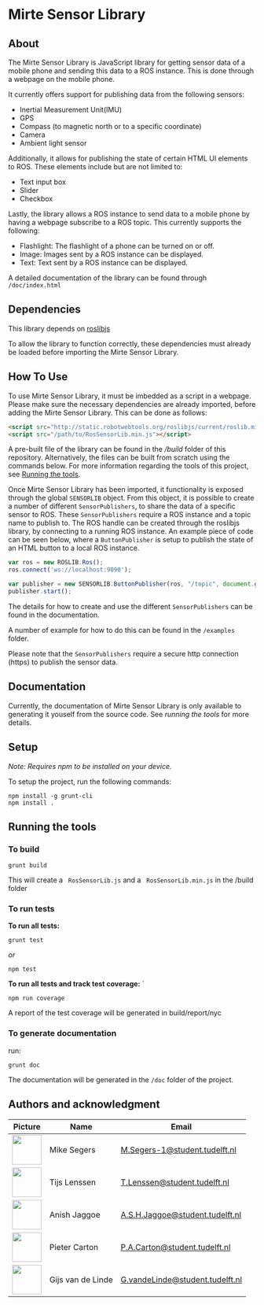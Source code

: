 # Mirte Sensor Library

## About 

The Mirte Sensor Library is JavaScript library for getting sensor data of a mobile phone and sending this data to a ROS instance. This is done through a webpage on the mobile phone.

It currently offers support for publishing data from the following sensors:
- Inertial Measurement Unit(IMU)
- GPS
- Compass (to magnetic north or to a specific coordinate)
- Camera
- Ambient light sensor 

Additionally, it allows for publishing the state of certain HTML UI elements to ROS. These elements include but are not limited to:
- Text input box
- Slider
- Checkbox

Lastly, the library allows a ROS instance to send data to a mobile phone by having a webpage subscribe to a ROS topic. This currently supports the following:
- Flashlight: The flashlight of a phone can be turned on or off.
- Image: Images sent by a ROS instance can be displayed.
- Text: Text sent by a ROS instance can be displayed.

A detailed documentation of the library can be found through `/doc/index.html`
## Dependencies

This library depends on [roslibjs](https://github.com/RobotWebTools/roslibjs "RosLibJs")

To allow the library to function correctly, these dependencies must already be loaded before importing the Mirte Sensor Library.

## How To Use

To use Mirte Sensor Library, it must be imbedded as a script in a webpage. Please make sure the necessary dependencies are already imported, before adding the Mirte Sensor Library. This can be done as follows:

```html
<script src="http://static.robotwebtools.org/roslibjs/current/roslib.min.js"></script>
<script src="/path/to/RosSensorLib.min.js"></script>
```

A pre-built file of the library can be found in the */build* folder of this repository. Alternatively, the  files can be built from scratch using the commands below. For more information regarding the tools of this project, see [Running the tools](#running-the-tools).

Once Mirte Sensor Library has been imported, it functionality is exposed through the global ```SENSORLIB``` object.
From this object, it is possible to create a number of different ```SensorPublishers```, to share the data of a specific sensor to ROS. These ```SensorPublishers``` require a ROS instance and a topic name to publish to.  The ROS handle can be created through the roslibjs library, by connecting to a running ROS instance. An example piece of code can be seen below, where a ```ButtonPublisher``` is setup to publish the state of an HTML button to a local ROS instance.

```js
var ros = new ROSLIB.Ros();
ros.connect('ws://localhost:9090');

var publisher = new SENSORLIB.ButtonPublisher(ros, "/topic", document.getElementById("button"));
publisher.start();
```

The details for how to create and use the different ```SensorPublishers``` can be found in the documentation. 

A number of example for how to do this can be found in the ```/examples``` folder.

Please note that the ```SensorPublishers``` require a secure http connection (https) to publish the sensor data. 

## Documentation
Currently, the documentation of Mirte Sensor Library is only available to generating it youself from the source code.
See *running the tools* for more details.

## Setup

*Note: Requires npm to be installed on your device.*

To setup the project, run the following commands:
```
npm install -g grunt-cli  
npm install .
```

## Running the tools



### **To build**
```
grunt build
```
This will create a ``` RosSensorLib.js``` and a ``` RosSensorLib.min.js``` in the /build folder
### **To run tests**

**To run all tests:**
```  
grunt test  
```
*or*  
```
npm test 
```    

**To run all tests and track test coverage:** `
``` 
npm run coverage 
```

A report of the test coverage will be generated in build/report/nyc


### **To generate documentation**

run: 
```
grunt doc
``` 

The documentation will be generated in the ```/doc``` folder of the project.

## Authors and acknowledgment

| Picture | Name | Email |
|---|---|---|
| <img src="https://gitlab.ewi.tudelft.nl/uploads/-/system/user/avatar/3539/avatar.png?width=400" width="60"/> | Mike Segers | M.Segers-1@student.tudelft.nl |
| <img src="https://gitlab.ewi.tudelft.nl/uploads/-/system/user/avatar/3573/avatar.png?width=400" width="60"/> | Tijs Lenssen | T.Lenssen@student.tudelft.nl |
| <img src="https://gitlab.ewi.tudelft.nl/uploads/-/system/user/avatar/2546/avatar.png?width=400" width="60"/> | Anish Jaggoe | A.S.H.Jaggoe@student.tudelft.nl |
| <img src="https://gitlab.ewi.tudelft.nl/uploads/-/system/user/avatar/3729/avatar.png?width=400" width="60"/> | Pieter Carton | P.A.Carton@student.tudelft.nl |
| <img src="https://gitlab.ewi.tudelft.nl/uploads/-/system/user/avatar/3096/avatar.png?width=400" width="60"/> | Gijs van de Linde | G.vandeLinde@student.tudelft.nl |
